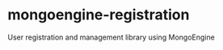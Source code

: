 mongoengine-registration
========================

User registration and management library using MongoEngine
